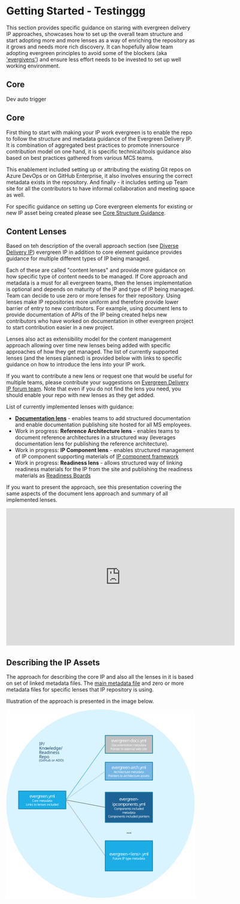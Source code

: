 # Getting Started   - Testinggg

This section provides specific guidance on staring with evergreen delivery IP approaches, showcases how to set up the overall team structure and start adopting more and more lenses as a way of enriching the repository as it grows and needs more rich discovery. It can hopefully allow team adopting evergreen principles to avoid some of the blockers (aka ['evergivens'](https://en.wikipedia.org/wiki/Ever_Given#/media/File:Container_Ship_'Ever_Given'_stuck_in_the_Suez_Canal,_Egypt_-_March_24th,_2021_cropped.jpg)) and ensure less effort needs to be invested to set up well working environment.

## Core
Dev auto trigger

## Core

First thing to start with making your IP work evergreen is to enable the repo to follow the structure and metadata guidance of the Evergreen Delivery IP. It is combination of aggregated best practices to promote innersource contribution model on one hand, it is specific technical/tools guidance also based on best practices gathered from various MCS teams.

This enablement included setting up or attributing the existing Git repos on Azure DevOps or on GitHub Enterprise, it also involves ensuring the correct metadata exists in the repository. And finally - it includes setting up Team site for all the contributors to have informal collaboration and meeting space as well.

For specific guidance on setting up Core evergreen elements for existing or new IP asset being created please see [Core Structure Guidance](core/index.md).

## Content Lenses

Based on teh description of the overall approach section (see [Diverse Delivery IP](../approach/../approach/diverse-delivery-ip.md)) evergreen IP in addition to core element guidance provides guidance for multiple different types of IP being managed.

Each of these are called "content lenses" and provide more guidance on how specific type of content needs to be managed. If Core approach and metadata is a must for all evergreen teams, then the lenses implementation is optional and depends on maturity of the IP and type of IP being managed. Team can decide to use zero or more lenses for their repository. Using lenses make IP repositories more uniform and therefore provide lower barrier of entry to new contributors. For example, using document lens to provide documentation of APIs of the IP being created helps new contributors who have worked on documentation in other evergreen project to start contribution easier in a new project.

Lenses also act as extensibility model for the content management approach allowing over time new lenses being added with specific approaches of how they get managed. The list of currently supported lenses (and the lenses planned) is provided below with links to specific guidance on how to introduce the lens into your IP work. 

If you want to contribute a new lens or request one that would be useful for multiple teams, please contribute your suggestions on [Evergreen Delivery IP forum team](https://teams.microsoft.com/l/channel/19%3a3d51464fa01345f6a79290ac257ead8c%40thread.tacv2/General?groupId=ef3294c6-f026-47a2-842e-1881f6f09272&tenantId=72f988bf-86f1-41af-91ab-2d7cd011db47). Note that even if you do not find the lens you need, you should enable your repo with new lenses as they get added.

List of currently implemented lenses with guidance:

- **[Documentation lens](./documentation-lens/index.md)** - enables teams to add structured documentation and enable documentation publishing site hosted for all MS employees.
- Work in progress: **Reference Architecture lens** - enables teams to document reference architectures in a structured way (leverages documentation lens for publishing the reference architecture).
- Work in progress: **IP Component lens** - enables structured management of IP component supporting materials of [IP component framework](http://aka.ms/components)
- Work in progress: **Readiness lens** - allows structured way of linking readiness materials for the IP from the site and publishing the readiness materials as [Readiness Boards](https://microsoft.sharepoint.com/sites/infopedia/About/Pages/pintolearn.aspx?c=pintolearn06062018)

If you want to present the approach, see this presentation covering the same aspects of the document lens approach and summary of all implemented lenses.

<iframe src="https://microsofteur.sharepoint.com/teams/EvergreenDeliveryIP/_layouts/15/Doc.aspx?sourcedoc={cb3deb19-b608-4cfb-9740-a9b278c9b9cc}&amp;action=embedview&amp;wdAr=1.7777777777777777" width="610px" height="367px" frameborder="0">This is an embedded <a target="_blank" href="https://office.com">Microsoft Office</a> presentation, powered by <a target="_blank" href="https://office.com/webapps">Office</a>.</iframe>

## Describing the IP Assets

The approach for describing the core IP and also all the lenses in it is based on set of linked metadata files. The [main metadata file](./core/evergreen-ip-metadata.md) and zero or more metadata files for specific lenses that IP repository is using.

Illustration of the approach is presented in the image below.

![Metadata structure to describe entire set of IP Assets](./media/metadata-structure.svg)
